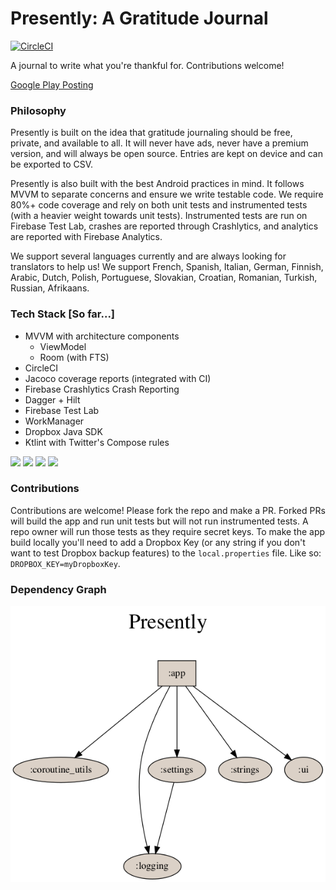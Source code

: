 # Presently: A Gratitude Journal
[![CircleCI](https://circleci.com/gh/alisonthemonster/Presently/tree/develop.svg?style=svg)](https://circleci.com/gh/alisonthemonster/Presently/tree/develop)

A journal to write what you're thankful for. Contributions welcome!

[Google Play Posting](https://play.google.com/store/apps/details?id=journal.gratitude.com.gratitudejournal&hl=en)

### Philosophy 
Presently is built on the idea that gratitude journaling should be free, private, and available to all. It will never have ads, never have a premium version, and will always be open source. Entries are kept on device and can be exported to CSV.

Presently is also built with the best Android practices in mind. It follows MVVM to separate concerns and ensure we write testable code. We require 80%+ code coverage and rely on both unit tests and instrumented tests (with a heavier weight towards unit tests). Instrumented tests are run on Firebase Test Lab, crashes are reported through Crashlytics, and analytics are reported with Firebase Analytics.

We support several languages currently and are always looking for translators to help us! We support French, Spanish, Italian, German, Finnish, Arabic, Dutch, Polish, Portuguese, Slovakian, Croatian, Romanian, Turkish, Russian, Afrikaans.

### Tech Stack [So far...]
- MVVM with architecture components
   - ViewModel
   - Room (with FTS)
- CircleCI
- Jacoco coverage reports (integrated with CI)
- Firebase Crashlytics Crash Reporting
- Dagger + Hilt
- Firebase Test Lab
- WorkManager
- Dropbox Java SDK
- Ktlint with Twitter's Compose rules

<img src="https://i.imgur.com/EN4oOF4.png" width="220"> <img src="https://i.imgur.com/8RJvH6E.png" width="220"> <img src="https://i.imgur.com/UQQ7wbq.png" width="220"> <img src="https://i.imgur.com/JtYuyq2.png" width="220">

### Contributions
Contributions are welcome! Please fork the repo and make a PR. Forked PRs will build the app and run unit tests but will not run instrumented tests. A repo owner will run those tests as they require secret keys. To make the app build locally you'll need to add a Dropbox Key (or any string if you don't want to test Dropbox backup features) to the `local.properties` file. Like so: `DROPBOX_KEY=myDropboxKey`.


### Dependency Graph
![](dependency-graph/project.dot.png)
